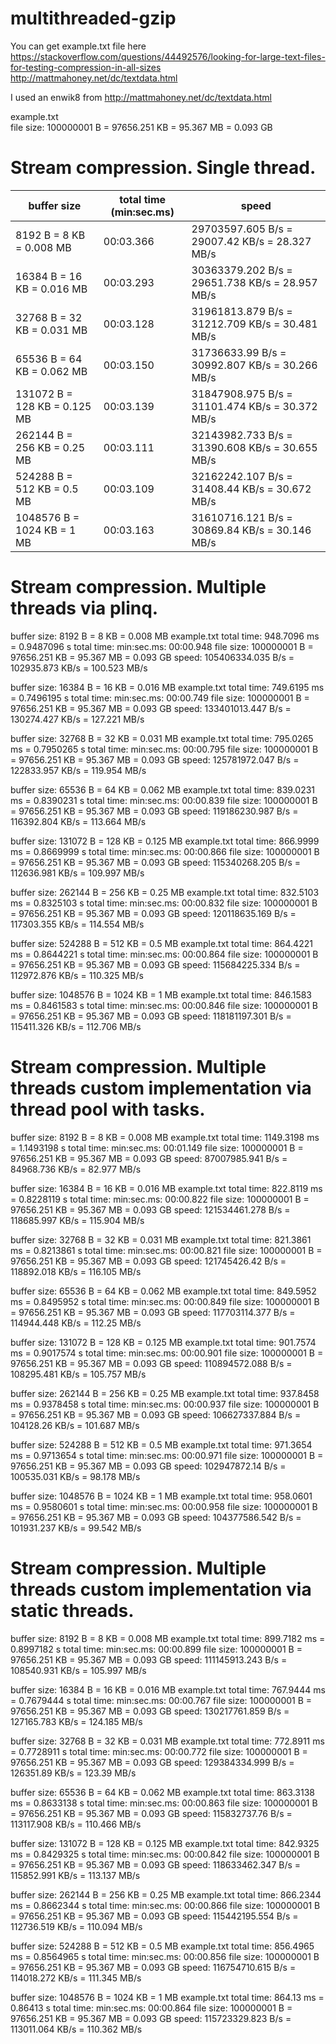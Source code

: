 # multithreaded-gzip

You can get example.txt file here  
	https://stackoverflow.com/questions/44492576/looking-for-large-text-files-for-testing-compression-in-all-sizes  
	http://mattmahoney.net/dc/textdata.html  

I used an enwik8 from http://mattmahoney.net/dc/textdata.html  
  
example.txt  
file size: 100000001 B = 97656.251 KB = 95.367 MB = 0.093 GB  

# Stream compression. Single thread.

buffer size | total time (min:sec.ms) | speed
------------|-------------------------|------
8192 B = 8 KB = 0.008 MB | 00:03.366 | 29703597.605 B/s = 29007.42 KB/s = 28.327 MB/s  
16384 B = 16 KB = 0.016 MB | 00:03.293 | 30363379.202 B/s = 29651.738 KB/s = 28.957 MB/s  
32768 B = 32 KB = 0.031 MB | 00:03.128 | 31961813.879 B/s = 31212.709 KB/s = 30.481 MB/s  
65536 B = 64 KB = 0.062 MB | 00:03.150 | 31736633.99 B/s = 30992.807 KB/s = 30.266 MB/s  
131072 B = 128 KB = 0.125 MB | 00:03.139 | 31847908.975 B/s = 31101.474 KB/s = 30.372 MB/s  
262144 B = 256 KB = 0.25 MB | 00:03.111 | 32143982.733 B/s = 31390.608 KB/s = 30.655 MB/s  
524288 B = 512 KB = 0.5 MB | 00:03.109 | 32162242.107 B/s = 31408.44 KB/s = 30.672 MB/s  
1048576 B = 1024 KB = 1 MB | 00:03.163 | 31610716.121 B/s = 30869.84 KB/s = 30.146 MB/s  


# Stream compression. Multiple threads via plinq.

buffer size: 8192 B = 8 KB = 0.008 MB
example.txt
total time: 948.7096 ms = 0.9487096 s
total time: min:sec.ms: 00:00.948
file size: 100000001 B = 97656.251 KB = 95.367 MB = 0.093 GB
speed: 105406334.035 B/s = 102935.873 KB/s = 100.523 MB/s

buffer size: 16384 B = 16 KB = 0.016 MB
example.txt
total time: 749.6195 ms = 0.7496195 s
total time: min:sec.ms: 00:00.749
file size: 100000001 B = 97656.251 KB = 95.367 MB = 0.093 GB
speed: 133401013.447 B/s = 130274.427 KB/s = 127.221 MB/s

buffer size: 32768 B = 32 KB = 0.031 MB
example.txt
total time: 795.0265 ms = 0.7950265 s
total time: min:sec.ms: 00:00.795
file size: 100000001 B = 97656.251 KB = 95.367 MB = 0.093 GB
speed: 125781972.047 B/s = 122833.957 KB/s = 119.954 MB/s

buffer size: 65536 B = 64 KB = 0.062 MB
example.txt
total time: 839.0231 ms = 0.8390231 s
total time: min:sec.ms: 00:00.839
file size: 100000001 B = 97656.251 KB = 95.367 MB = 0.093 GB
speed: 119186230.987 B/s = 116392.804 KB/s = 113.664 MB/s

buffer size: 131072 B = 128 KB = 0.125 MB
example.txt
total time: 866.9999 ms = 0.8669999 s
total time: min:sec.ms: 00:00.866
file size: 100000001 B = 97656.251 KB = 95.367 MB = 0.093 GB
speed: 115340268.205 B/s = 112636.981 KB/s = 109.997 MB/s

buffer size: 262144 B = 256 KB = 0.25 MB
example.txt
total time: 832.5103 ms = 0.8325103 s
total time: min:sec.ms: 00:00.832
file size: 100000001 B = 97656.251 KB = 95.367 MB = 0.093 GB
speed: 120118635.169 B/s = 117303.355 KB/s = 114.554 MB/s

buffer size: 524288 B = 512 KB = 0.5 MB
example.txt
total time: 864.4221 ms = 0.8644221 s
total time: min:sec.ms: 00:00.864
file size: 100000001 B = 97656.251 KB = 95.367 MB = 0.093 GB
speed: 115684225.334 B/s = 112972.876 KB/s = 110.325 MB/s

buffer size: 1048576 B = 1024 KB = 1 MB
example.txt
total time: 846.1583 ms = 0.8461583 s
total time: min:sec.ms: 00:00.846
file size: 100000001 B = 97656.251 KB = 95.367 MB = 0.093 GB
speed: 118181197.301 B/s = 115411.326 KB/s = 112.706 MB/s


# Stream compression. Multiple threads custom implementation via thread pool with tasks.

buffer size: 8192 B = 8 KB = 0.008 MB
example.txt
total time: 1149.3198 ms = 1.1493198 s
total time: min:sec.ms: 00:01.149
file size: 100000001 B = 97656.251 KB = 95.367 MB = 0.093 GB
speed: 87007985.941 B/s = 84968.736 KB/s = 82.977 MB/s

buffer size: 16384 B = 16 KB = 0.016 MB
example.txt
total time: 822.8119 ms = 0.8228119 s
total time: min:sec.ms: 00:00.822
file size: 100000001 B = 97656.251 KB = 95.367 MB = 0.093 GB
speed: 121534461.278 B/s = 118685.997 KB/s = 115.904 MB/s

buffer size: 32768 B = 32 KB = 0.031 MB
example.txt
total time: 821.3861 ms = 0.8213861 s
total time: min:sec.ms: 00:00.821
file size: 100000001 B = 97656.251 KB = 95.367 MB = 0.093 GB
speed: 121745426.42 B/s = 118892.018 KB/s = 116.105 MB/s

buffer size: 65536 B = 64 KB = 0.062 MB
example.txt
total time: 849.5952 ms = 0.8495952 s
total time: min:sec.ms: 00:00.849
file size: 100000001 B = 97656.251 KB = 95.367 MB = 0.093 GB
speed: 117703114.377 B/s = 114944.448 KB/s = 112.25 MB/s

buffer size: 131072 B = 128 KB = 0.125 MB
example.txt
total time: 901.7574 ms = 0.9017574 s
total time: min:sec.ms: 00:00.901
file size: 100000001 B = 97656.251 KB = 95.367 MB = 0.093 GB
speed: 110894572.088 B/s = 108295.481 KB/s = 105.757 MB/s

buffer size: 262144 B = 256 KB = 0.25 MB
example.txt
total time: 937.8458 ms = 0.9378458 s
total time: min:sec.ms: 00:00.937
file size: 100000001 B = 97656.251 KB = 95.367 MB = 0.093 GB
speed: 106627337.884 B/s = 104128.26 KB/s = 101.687 MB/s

buffer size: 524288 B = 512 KB = 0.5 MB
example.txt
total time: 971.3654 ms = 0.9713654 s
total time: min:sec.ms: 00:00.971
file size: 100000001 B = 97656.251 KB = 95.367 MB = 0.093 GB
speed: 102947872.14 B/s = 100535.031 KB/s = 98.178 MB/s

buffer size: 1048576 B = 1024 KB = 1 MB
example.txt
total time: 958.0601 ms = 0.9580601 s
total time: min:sec.ms: 00:00.958
file size: 100000001 B = 97656.251 KB = 95.367 MB = 0.093 GB
speed: 104377586.542 B/s = 101931.237 KB/s = 99.542 MB/s


# Stream compression. Multiple threads custom implementation via static threads.

buffer size: 8192 B = 8 KB = 0.008 MB
example.txt
total time: 899.7182 ms = 0.8997182 s
total time: min:sec.ms: 00:00.899
file size: 100000001 B = 97656.251 KB = 95.367 MB = 0.093 GB
speed: 111145913.243 B/s = 108540.931 KB/s = 105.997 MB/s

buffer size: 16384 B = 16 KB = 0.016 MB
example.txt
total time: 767.9444 ms = 0.7679444 s
total time: min:sec.ms: 00:00.767
file size: 100000001 B = 97656.251 KB = 95.367 MB = 0.093 GB
speed: 130217761.859 B/s = 127165.783 KB/s = 124.185 MB/s

buffer size: 32768 B = 32 KB = 0.031 MB
example.txt
total time: 772.8911 ms = 0.7728911 s
total time: min:sec.ms: 00:00.772
file size: 100000001 B = 97656.251 KB = 95.367 MB = 0.093 GB
speed: 129384334.999 B/s = 126351.89 KB/s = 123.39 MB/s

buffer size: 65536 B = 64 KB = 0.062 MB
example.txt
total time: 863.3138 ms = 0.8633138 s
total time: min:sec.ms: 00:00.863
file size: 100000001 B = 97656.251 KB = 95.367 MB = 0.093 GB
speed: 115832737.76 B/s = 113117.908 KB/s = 110.466 MB/s

buffer size: 131072 B = 128 KB = 0.125 MB
example.txt
total time: 842.9325 ms = 0.8429325 s
total time: min:sec.ms: 00:00.842
file size: 100000001 B = 97656.251 KB = 95.367 MB = 0.093 GB
speed: 118633462.347 B/s = 115852.991 KB/s = 113.137 MB/s

buffer size: 262144 B = 256 KB = 0.25 MB
example.txt
total time: 866.2344 ms = 0.8662344 s
total time: min:sec.ms: 00:00.866
file size: 100000001 B = 97656.251 KB = 95.367 MB = 0.093 GB
speed: 115442195.554 B/s = 112736.519 KB/s = 110.094 MB/s

buffer size: 524288 B = 512 KB = 0.5 MB
example.txt
total time: 856.4965 ms = 0.8564965 s
total time: min:sec.ms: 00:00.856
file size: 100000001 B = 97656.251 KB = 95.367 MB = 0.093 GB
speed: 116754710.615 B/s = 114018.272 KB/s = 111.345 MB/s

buffer size: 1048576 B = 1024 KB = 1 MB
example.txt
total time: 864.13 ms = 0.86413 s
total time: min:sec.ms: 00:00.864
file size: 100000001 B = 97656.251 KB = 95.367 MB = 0.093 GB
speed: 115723329.823 B/s = 113011.064 KB/s = 110.362 MB/s

